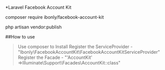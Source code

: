 *Laravel Facebook Account Kit

composer require ibonly/facebook-account-kit


php artisan vendor:publish

##How to use
> Use composer to Install
> Register the ServiceProvider - "Ibonly\FacebookAccountKit\FacebookAccountKitServiceProvider"
> Register the Facade - "'AccountKit' =>Illuminate\Support\Facades\AccountKit::class"
